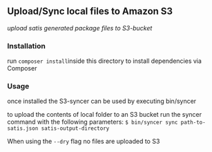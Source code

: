 ## Upload/Sync local files to Amazon S3
_upload satis generated package files to S3-bucket_

### Installation
run ``composer install``inside this directory to install dependencies via Composer

### Usage
once installed the S3-syncer can be used by executing bin/syncer

to upload the contents of local folder to an S3 bucket run the syncer command with the following parameters: ``$ bin/syncer sync path-to-satis.json satis-output-directory``

When using the ``--dry`` flag no files are uploaded to S3